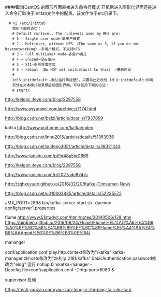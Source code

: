 ####取消CentOS 的图形界面直接进入命令行模式
开机后进入图形化界面还是进入命令行取决于inittab文件中的配置。该文件位于etc目录下。
```
　# vi /etc/inittab
　　找到下面的语句：
　　# Default runlevel. The runlevels used by RHS are:
　　# 1 – Single user mode–单用户模式
　　# 2 – Multiuser, without NFS （The same as 3, if you do not havenetworking）–多用户模式，不支持NFS
　　# 3 – Full multiuser mode–多用户模式
　　# 4 – unused–没有使用
　　# 5 – X11–图形界面方式
　　# 6 – reboot （Do NOT set initdefault to this） –重新启动
　　#
　　id:5:initdefault:–默认运行等级是5，只要将此处改成 id:3:initdefault:即可
　　另外在文本模式如果想启动图形界面，可以使用下面的方法：
　　# startx
```


http://kelgon.iteye.com/blog/2287558

http://www.osyunwei.com/archives/7174.html

http://blog.csdn.net/bslzl/article/details/7937899

kafka
http://www.orchome.com/kafka/index

http://blog.csdn.net/lnho2015/article/details/51353936

http://blog.csdn.net/suifeng3051/article/details/38321043

http://www.jianshu.com/p/9d48a5bd1669

http://kelgon.iteye.com/blog/2287558

http://www.jianshu.com/p/2027add8747c

http://zqhxuyuan.github.io/2016/02/20/Kafka-Consumer-New/


http://blog.csdn.net/u010003835/article/details/52235572

JMX_PORT=2898 bin/kafka-server-start.sh -daemon config/server1.properties


flume
http://www.51studyit.com/html/notes/20140506/128.html
https://birdben.github.io/2016/08/24/Flume/Flume%E5%AD%A6%E4%B9%A0%EF%BC%88%E4%B8%89%EF%BC%89Flume%E5%A4%9A%E4%B8%AAAgent%E6%9E%B6%E6%9E%84/

mananger

conf/application.conf
play.http.context修改为"/kafka"
kafka-manager.zkhosts修改为"zk的ip:2181/kafka"
basicAuthentication.password修改为"elog"
运行
nohup bin/kafka-manager -Dconfig.file=conf/application.conf -Dhttp.port=8080 &


supervisor 启动


https://tech.youzan.com/you-zan-tong-ri-zhi-ping-tai-chu-tan/

